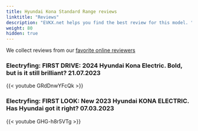 ```yaml
---
title: Hyundai Kona Standard Range reviews
linktitle: "Reviews"
description: "EVKX.net helps you find the best review for this model. "
weight: 80
hidden: true
---
```

<object class="img-fluid" type="image/svg+xml" data="../modelnavigation.svg"></object>
We collect reviews from our [favorite online reviewers](/guides/evreviewers/)

### Electryfing: FIRST DRIVE: 2024 Hyundai Kona Electric. Bold, but is it still brilliant? 21.07.2023

{{< youtube GRdDnwYFcQk >}}

### Electryfing: FIRST LOOK: New 2023 Hyundai KONA ELECTRIC. Has Hyundai got it right? 07.03.2023

{{< youtube GHG-h8r5VTg >}}

